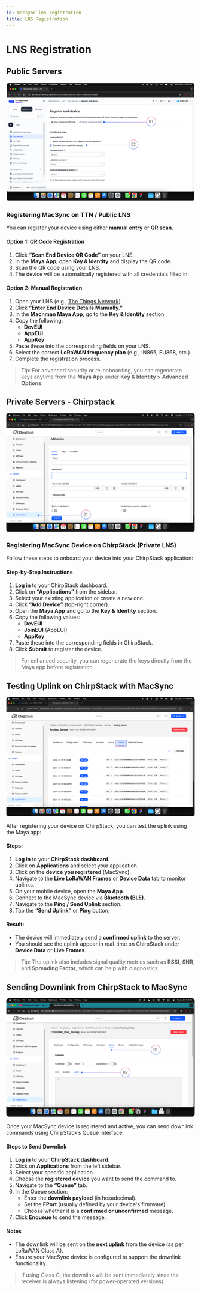 ```yaml
---
id: macsync-lns-registration
title: LNS Registration
---
```


# LNS Registration 

## Public Servers

![title image](./assets/ttn_registration.webp)

### Registering MacSync on TTN / Public LNS

You can register your device using either **manual entry** or **QR scan**.

#### Option 1: QR Code Registration

1. Click **“Scan End Device QR Code”** on your LNS.
2. In the **Maya App**, open **Key & Identity** and display the QR code.
3. Scan the QR code using your LNS.
4. The device will be automatically registered with all credentials filled in.  

#### Option 2: Manual Registration

1. Open your LNS (e.g., [The Things Network](https://www.thethingsnetwork.org/)).
2. Click **“Enter End Device Details Manually.”**
3. In the **Macnman Maya App**, go to the **Key & Identity** section.
4. Copy the following:
   - **DevEUI**
   - **AppEUI**
   - **AppKey**
5. Paste these into the corresponding fields on your LNS.
6. Select the correct **LoRaWAN frequency plan** (e.g., IN865, EU868, etc.).
7. Complete the registration process.

> Tip: For advanced security or re-onboarding, you can regenerate keys anytime from the **Maya App** under **Key & Identity > Advanced Options**.

## Private Servers - Chirpstack

![title image](./assets/private_chirpstack_one.webp)

### Registering MacSync Device on ChirpStack (Private LNS)

Follow these steps to onboard your device into your ChirpStack application:

#### Step-by-Step Instructions

1. **Log in** to your ChirpStack dashboard.
2. Click on **“Applications”** from the sidebar.
3. Select your existing application or create a new one.
4. Click **“Add Device”** (top-right corner).
5. Open the **Maya App** and go to the **Key & Identity** section.
6. Copy the following values:
   - **DevEUI**
   - **JoinEUI** (AppEUI)
   - **AppKey**
7. Paste these into the corresponding fields in ChirpStack.
8. Click **Submit** to register the device.

> For enhanced security, you can regenerate the keys directly from the Maya app before registration.

## Testing Uplink on ChirpStack with MacSync

![title image](./assets/chipstacktwo.webp)

After registering your device on ChirpStack, you can test the uplink using the Maya app:

#### Steps:

1. **Log in** to your **ChirpStack dashboard**.
2. Click on **Applications** and select your application.
3. Click on the **device you registered** (MacSync).
4. Navigate to the **Live LoRaWAN Frames** or **Device Data** tab to monitor uplinks.
5. On your mobile device, open the **Maya App**.
6. Connect to the MacSync device via **Bluetooth (BLE)**.
7. Navigate to the **Ping / Send Uplink** section.
8. Tap the **“Send Uplink”** or **Ping** button.

#### Result:

- The device will immediately send a **confirmed uplink** to the server.
- You should see the uplink appear in real-time on ChirpStack under **Device Data** or **Live Frames**.

> Tip: The uplink also includes signal quality metrics such as **RSSI**, **SNR**, and **Spreading Factor**, which can help with diagnostics.


## Sending Downlink from ChirpStack to MacSync

![title image](./assets/downlinks.webp)

Once your MacSync device is registered and active, you can send downlink commands using ChirpStack’s Queue interface.

#### Steps to Send Downlink

1. **Log in** to your **ChirpStack dashboard**.
2. Click on **Applications** from the left sidebar.
3. Select your specific application.
4. Choose the **registered device** you want to send the command to.
5. Navigate to the **“Queue”** tab.
6. In the Queue section:
   - Enter the **downlink payload** (in hexadecimal).
   - Set the **FPort** (usually defined by your device's firmware).
   - Choose whether it is a **confirmed or unconfirmed** message.
7. Click **Enqueue** to send the message.


#### Notes

- The downlink will be sent on the **next uplink** from the device (as per LoRaWAN Class A).
- Ensure your MacSync device is configured to support the downlink functionality.

> If using Class C, the downlink will be sent immediately since the receiver is always listening (for power-operated versions).